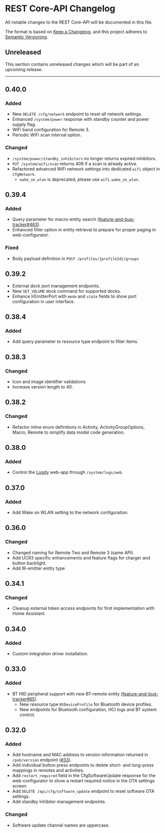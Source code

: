 # REST Core-API Changelog
All notable changes to the REST Core-API will be documented in this file.

The format is based on [Keep a Changelog](https://keepachangelog.com/en/1.0.0/),
and this project adheres to [Semantic Versioning](https://semver.org/spec/v2.0.0.html).

## Unreleased

This section contains unreleased changes which will be part of an upcoming release.

---

## 0.40.0
### Added
- New `DELETE /cfg/network` endpoint to reset all network settings.
- Enhanced `/system/power` response with standby counter and power supply flag.
- WiFi band configuration for Remote 3.
- Periodic WiFi scan interval option.

### Changed
- `/system/power/standby_inhibitors` no longer returns expired inhibitors.
- `PUT /system/wifi/scan` returns 409 if a scan is already active.
- Refactored advanced WiFi network settings into dedicated `wifi` object in `CfgNetwork`.
  - `wake_on_wlan` is deprecated, please use `wifi.wake_on_wlan`. 

## 0.39.4
### Added
- Query parameter for macro-entity search ([feature-and-bug-tracker#463](https://github.com/unfoldedcircle/feature-and-bug-tracker/issues/463)).
- Enhanced filter option in entity retrieval to prepare for proper paging in web-configurator.
### Fixed
- Body payload definition in `POST /profiles/{profileId}/groups`

## 0.39.2
- External dock port management endpoints.
- New `SET_VOLUME` dock command for supported docks.
- Enhance IrEmitterPort with `mode` and `state` fields to show port configuration in user interface.

## 0.38.4
### Added
- Add query parameter to resource type endpoint to filter items.

## 0.38.3
### Changed
- Icon and image identifier validations
- Increase version length to 40.

## 0.38.2
### Changed
- Refactor inline enum definitions in Activity, ActivityGroupOptions, Macro, Remote to simplify data model code generation.

## 0.38.0
### Added
- Control the [Logdy](https://logdy.dev/) web-app through `/system/logs/web`.

## 0.37.0
### Added
- Add Wake on WLAN setting to the network configuration.

## 0.36.0
### Changed
- Changed naming for Remote Two and Remote 3 (same API).
- Add UCR3 specific enhancements and feature flags for charger and button backlight.
- Add IR-emitter entity type

## 0.34.1
### Changed
- Cleanup external token access endpoints for first implementation with Home Assistant.

## 0.34.0
### Added
- Custom integration driver installation.

## 0.33.0
### Added
- BT HID peripheral support with new BT-remote entity ([feature-and-bug-tracker#65](https://github.com/unfoldedcircle/feature-and-bug-tracker/issues/65)).
  - New resource type `BtDeviceProfile` for Bluetooth device profiles.
  - New endpoints for Bluetooth configuration, HCI logs and BT system control.

## 0.32.0
### Added
- Add hostname and MAC address to version information returned in `/pub/version` endpoint ([#33](https://github.com/unfoldedcircle/core-api/issues/33)).
- Add individual button press endpoints to delete short- and long-press mappings in remotes and activities.
- Add `restart_required` field in the CfgSoftwareUpdate response for the web-configurator to show a restart required notice in the OTA settings screen.
- Add `DELETE /api/cfg/software_update` endpoint to reset software OTA settings.
- Add standby inhibitor management endpoints.
### Changed
- Software update channel names are uppercase.

